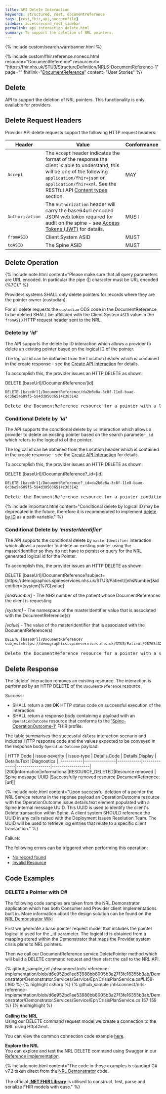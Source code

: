 ```yaml
---
title: API Delete Interaction
keywords: structured, rest, documentreference
tags: [rest,fhir,api,noccprofile]
sidebar: accessrecord_rest_sidebar
permalink: api_interaction_delete.html
summary: To support the deletion of NRL pointers.
---
```


{% include custom/search.warnbanner.html %}

{% include custom/fhir.reference.nonecc.html resource="DocumentReference" resourceurl= "https://fhir.nhs.uk/STU3/StructureDefinition/NRLS-DocumentReference-1" page="" fhirlink="[DocumentReference](https://www.hl7.org/fhir/STU3/documentreference.html)" content="User Stories" %}


## Delete ##

API to support the deletion of NRL pointers. This functionality is only available for providers.

## Delete Request Headers ##


Provider API delete requests support the following HTTP request headers:

| Header               | Value |Conformance |
|----------------------|-------|-------|
| `Accept`      | The `Accept` header indicates the format of the response the client is able to understand, this will be one of the following <code class="highlighter-rouge">application/fhir+json</code> or <code class="highlighter-rouge">application/fhir+xml</code>. See the RESTful API [Content types](development_general_api_guidance.html#content-types) section. | MAY |
| `Authorization`      | The `Authorization` header will carry the base64url encoded JSON web token required for audit on the spine - see [Access Tokens (JWT)](integration_access_tokens_JWT.html) for details. |  MUST |
| `fromASID`           | Client System ASID | MUST |
| `toASID`             | The Spine ASID | MUST |




## Delete Operation ##

{% include note.html content="Please make sure that all query parameters are URL encoded. In particular the pipe (|) character must be URL encoded (%7C)." %}

Providers systems SHALL only delete pointers for records where they are the pointer owner (custodian). 

For all delete requests the `custodian` ODS code in the DocumentReference to be deleted SHALL be affiliated with the Client System `ASID` value in the `fromASID` HTTP request header sent to the NRL.

### Delete by *'id'* ###

The API supports the delete by ID interaction which allows a provider to delete an existing pointer based on the logical ID of the pointer.

The logical id can be obtained from the Location header which is contained in the create response - see the [Create API Interaction](api_interaction_create.html#create-response) for details.

To accomplish this, the provider issues an HTTP DELETE as shown:

<div markdown="span" class="alert alert-success" role="alert">
    DELETE [baseUrl]/DocumentReference/[id]
</div>

<div class="language-http highlighter-rouge">
<pre class="highlight"><code><span class="err">DELETE [baseUrl]/DocumentReference/da2b6e8a-3c8f-11e8-baae-6c3be5a609f5-584d385036514c383142
</span></code>
Delete the DocumentReference resource for a pointer with a logical id of 'da2b6e8a-3c8f-11e8-baae-6c3be5a609f5-584d385036514c383142'.</pre>
</div>

### Conditional Delete by *'id'* ###

The API supports the conditional delete by `id` interaction which allows a provider to delete an existing pointer based on the search parameter `_id` which refers to the logical id of the pointer. 

The logical id can be obtained from the Location header which is contained in the create response - see the [Create API Interaction](api_interaction_create.html#create-response) for details.

To accomplish this, the provider issues an HTTP DELETE as shown:

<div markdown="span" class="alert alert-success" role="alert">
    DELETE [baseUrl]/DocumentReference?_id=[id]
</div>

<div class="language-http highlighter-rouge">
<pre class="highlight">
<code><span class="err">DELETE [baseUrl]/DocumentReference?_id=da2b6e8a-3c8f-11e8-baae-6c3be5a609f5-584d385036514c383142
</span></code>
Delete the DocumentReference resource for a pointer conditionally with a logical id of 'da2b6e8a-3c8f-11e8-baae-6c3be5a609f5-584d385036514c383142'.</pre>
</div>

{% include important.html content="Conditional delete by logical ID may be deprecated in the future, therefore it is recommended to implement [delete by ID](#delete-by-id) as a path variable." %}


### Conditional Delete by *'masterIdentifier'* ###

The API supports the conditional delete by `masterIdentifier` interaction which allows a provider to delete an existing pointer using the masterIdentifier
so they do not have to persist or query for the NRL generated logical id for the Pointer.

To accomplish this, the provider issues an HTTP DELETE as shown:

<div markdown="span" class="alert alert-success" role="alert">
    DELETE [baseUrl]/DocumentReference?subject=[https://demographics.spineservices.nhs.uk/STU3/Patient/[nhsNumber]&identifier=[system]%7C[value]
</div>

*[nhsNumber]* - The NHS number of the patient whose DocumentReferences the client is requesting

*[system]* - The namespace of the masterIdentifier value that is associated with the DocumentReference(s)

*[value]* - The value of the masterIdentifier that is associated with the DocumentReference(s)

<div class="language-http highlighter-rouge">
<pre class="highlight">
<code><span class="err">DELETE [baseUrl]/DocumentReference?subject=https://demographics.spineservices.nhs.uk/STU3/Patient/9876543210&identifier=urn:ietf:rfc:3986%7Curn:oid:1.3.6.1.4.1.21367.2005.3.71
</span></code>
Delete the DocumentReference resource for a pointer with a subject and identifier.</pre>
</div>


## Delete Response ##

<p>The 'delete' interaction removes an existing resource. The interaction is performed by an HTTP DELETE of the <code class="highlighter-rouge">DocumentReference</code> resource.</p>


Success:

- SHALL return a `200` **OK** HTTP status code on successful execution of the interaction.
- SHALL return a response body containing a payload with an `OperationOutcome` resource that conforms to the ['Spine-OperationOutcome-1'](https://fhir.nhs.uk/STU3/StructureDefinition/Spine-OperationOutcome-1) FHIR profile. 

The table summarises the successful `delete` interaction scenario and includes HTTP response code and the values expected to be conveyed in the response body `OperationOutcome` payload:


| HTTP Code | issue-severity | issue-type | Details.Code | Details.Display | Details.Text |Diagnostics |
|-----------|----------------|------------|--------------|-----------------|-------------------|
|200|information|informational|RESOURCE_DELETED|Resource removed | Spine message UUID |Successfully removed resource DocumentReference: [url]|

{% include note.html content="Upon successful deletion of a pointer the NRL Service returns in the reponse payload an OperationOutcome resource with the OperationOutcome.issue.details.text element populated with a Spine internal message UUID. This UUID is used to identify the client's Delete transaction within Spine. A client system SHOULD reference the UUID in any calls raised with the Deployment Issues Resolution Team. The UUID will be used to retrieve log entries that relate to a specific client transaction." %}


Failure: 

The following errors can be triggered when performing this operation:

- [No record found](development_general_api_guidance.html#resource-not-found)
- [Invalid Resource](development_general_api_guidance.html#invalid-resource)


## Code Examples ##

### DELETE a Pointer with C# ###

The following code samples are taken from the NRL Demonstrator application which has both Consumer and Provider client implementations built in. More information about the design solution can be found
on the [NRL Demonstrator Wiki](https://github.com/nhsconnect/nrls-reference-implementation/wiki)

First we generate a base pointer request model that includes the pointer logical id used for the _id parameter.
The logical id is obtained from a mapping stored within the Demonstrator that maps the Provider system crisis plans to NRL pointers.

Then we call our DocumentReference service DeletePointer method which will build a DELETE command request and then start the call to the NRL API.


<div class="github-sample-wrapper">
{% github_sample_ref /nhsconnect/nrls-reference-implementation/blob/d6e952bd1ee53988bb8005b3a27f3fe16355b3ab/Demonstrator/Demonstrator.Services/Service/Epr/CrisisPlanService.cs#L158-L160 %}
{% highlight csharp %}
{% github_sample /nhsconnect/nrls-reference-implementation/blob/d6e952bd1ee53988bb8005b3a27f3fe16355b3ab/Demonstrator/Demonstrator.Services/Service/Epr/CrisisPlanService.cs 157 159 %}
{% endhighlight %}
</div>
<br/>
<b>Calling the NRL</b><br />
Using our DELETE command request model we create a connection to the NRL using HttpClient.

You can view the common connection code example [here](connectioncode_example.html).


<b>Explore the NRL</b><br />
You can explore and test the NRL DELETE command using Swagger in our [Reference implementation](https://data.developer.nhs.uk/nrls-ri/index.html#/Nrls/deletePointer).

{% include note.html content="The code in these examples is standard C# v7.2 taken direct from the [NRL Demonstrator](https://nrls.digital.nhs.uk) code.<br /><br />The official <b>[.NET FHIR Library](https://ewoutkramer.github.io/fhir-net-api/)</b> is utilised to construct, test, parse and serialize FHIR models with ease." %}
